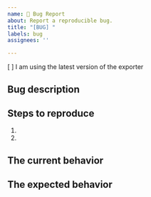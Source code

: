 ```yaml
---
name: 🐛 Bug Report
about: Report a reproducible bug.
title: "[BUG] "
labels: bug
assignees: ''

---
```


[ ] I am using the latest version of the exporter

## Bug description

<!--
  Please provide a clear and concise description of what the bug is. Include
  screenshots if needed. Please test using the latest version of the exporter
  to make sure your issue has not already been fixed.
-->

## Steps to reproduce

1.
2.

<!--
  Your bug will get fixed much faster if we can easily reproduce the problem.
  So be sure to provide clear and concise steps for recreating the issue.
-->

## The current behavior

<!-- Describe the the problem you are seeing. -->

## The expected behavior

<!-- Describe what should be happening (if the bug was fixed). -->
